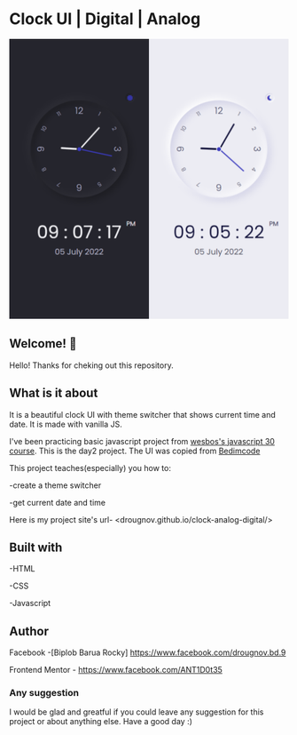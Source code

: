 # Clock UI | Digital | Analog

![Design preview for clock](./images/design.png)

## Welcome! 👋

Hello! Thanks for cheking out this repository.

## What is it about

It is a beautiful clock UI with theme switcher that shows current time and date. It is made with vanilla JS.

I've been practicing basic javascript project from [wesbos's javascript 30 course](https://courses.wesbos.com/account/access/62adf09d8ed3995269d75c5a). This is the day2 project. The UI was copied from [Bedimcode](https://www.youtube.com/c/Bedimcode)

This project teaches(especially) you how to:

-create a theme switcher

-get current date and time

Here is my project site's url-
<drougnov.github.io/clock-analog-digital/>

## Built with

-HTML

-CSS

-Javascript

## Author

Facebook -[Biplob Barua Rocky] <https://www.facebook.com/drougnov.bd.9>

Frontend Mentor - <https://www.facebook.com/ANT1D0t35>

### Any suggestion

I would be glad and greatful if you could leave any suggestion for this project or about anything else. Have a good day :)
